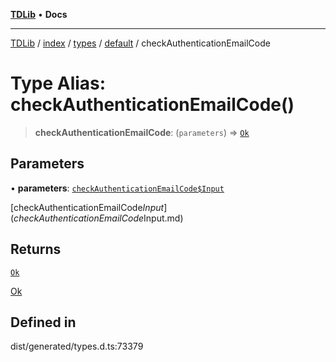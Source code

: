 [**TDLib**](../../../../../../README.md) • **Docs**

***

[TDLib](../../../../../../modules.md) / [index](../../../../../README.md) / [types](../../../README.md) / [default](../README.md) / checkAuthenticationEmailCode

# Type Alias: checkAuthenticationEmailCode()

> **checkAuthenticationEmailCode**: (`parameters`) => [`Ok`](Ok.md)

## Parameters

• **parameters**: [`checkAuthenticationEmailCode$Input`](checkAuthenticationEmailCode$Input.md)

[checkAuthenticationEmailCode$Input](checkAuthenticationEmailCode$Input.md)

## Returns

[`Ok`](Ok.md)

[Ok](Ok.md)

## Defined in

dist/generated/types.d.ts:73379
